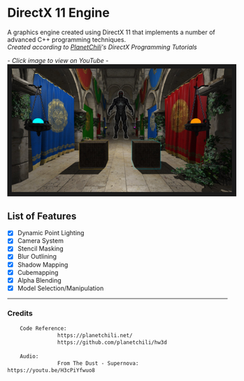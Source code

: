 # DirectX 11 Engine

A graphics engine created using DirectX 11 that implements a number of advanced C++ programming techniques.<br/>
*Created according to <a href="https://planetchili.net/">PlanetChili</a>'s DirectX Programming Tutorials*


*- Click image to view on YouTube -*
<a href="https://youtu.be/kBCMbxa0S98" target="_blank">
        <img src="directx-engine.jpg" alt="DirectX Engine Thumbnail" border="10" />
</a>

## List of Features

- [x] Dynamic Point Lighting
- [x] Camera System
- [x] Stencil Masking
- [x] Blur Outlining
- [x] Shadow Mapping
- [x] Cubemapping
- [x] Alpha Blending
- [x] Model Selection/Manipulation

---

### Credits
        
        Code Reference:
                    https://planetchili.net/
                    https://github.com/planetchili/hw3d
                    
        Audio:
                    From The Dust - Supernova: https://youtu.be/H3cPiYfwuo8
